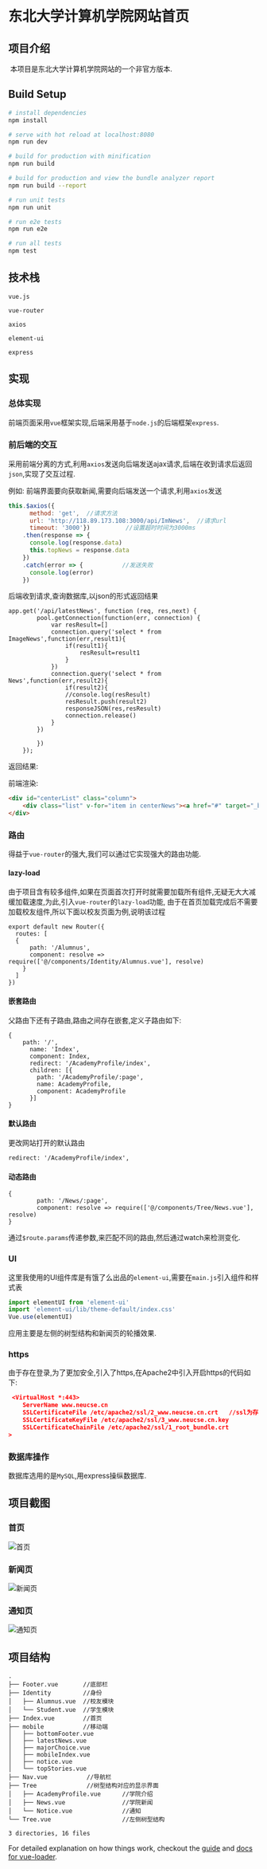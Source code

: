 # 东北大学计算机学院网站首页

 ## 项目介绍

 ​	本项目是东北大学计算机学院网站的一个非官方版本.

## Build Setup

``` bash
# install dependencies
npm install

# serve with hot reload at localhost:8080
npm run dev

# build for production with minification
npm run build

# build for production and view the bundle analyzer report
npm run build --report

# run unit tests
npm run unit

# run e2e tests
npm run e2e

# run all tests
npm test
```

## 技术栈

`vue.js`

`vue-router`

`axios`

`element-ui`

`express`

## 实现

### 总体实现

前端页面采用`vue`框架实现,后端采用基于`node.js`的后端框架`express`.

### 前后端的交互

采用前端分离的方式,利用`axios`发送向后端发送ajax请求,后端在收到请求后返回`json`,实现了交互过程.

例如: 前端界面要向获取新闻,需要向后端发送一个请求,利用`axios`发送

```javascript
this.$axios({
      method: 'get',  //请求方法
      url: 'http://118.89.173.108:3000/api/ImNews',  //请求url
      timeout: '3000'})          //设置超时时间为3000ms
    .then(response => {          
      console.log(response.data)
      this.topNews = response.data
    })
    .catch(error => {           //发送失败
      console.log(error)
    })
```

后端收到请求,查询数据库,以json的形式返回结果

```
app.get('/api/latestNews', function (req, res,next) {
		pool.getConnection(function(err, connection) { 
			var resResult=[]
			connection.query('select * from ImageNews',function(err,result1){
				if(result1){
					resResult=result1
				}
			})
			connection.query('select * from News',function(err,result2){
				if(result2){
				//console.log(resResult)
				resResult.push(result2)
				responseJSON(res,resResult)
				connection.release()
			}
		})

		})
	});
```

返回结果:

前端渲染:

```html
<div id="centerList" class="column">
	<div class="list" v-for="item in centerNews"><a href="#" target="_blank">{{item.Title}}</a></div>
</div>
```



### 路由

得益于`vue-router`的强大,我们可以通过它实现强大的路由功能.

#### lazy-load

由于项目含有较多组件,如果在页面首次打开时就需要加载所有组件,无疑无大大减缓加载速度,为此,引入`vue-router`的`lazy-load`功能, 由于在首页加载完成后不需要加载校友组件,所以下面以校友页面为例,说明该过程

```
export default new Router({
  routes: [
  {
      path: '/Alumnus',
      component: resolve => require(['@/components/Identity/Alumnus.vue'], resolve)
    }
  ]
})
```

#### 嵌套路由

父路由下还有子路由,路由之间存在嵌套,定义子路由如下:

```
{
	path: '/',
      name: 'Index',
      component: Index,
      redirect: '/AcademyProfile/index',
      children: [{
        path: '/AcademyProfile/:page',
        name: AcademyProfile,
        component: AcademyProfile
      }]
}
```

#### 默认路由

更改网站打开的默认路由

```
redirect: '/AcademyProfile/index',
```

#### 动态路由

```
{
        path: '/News/:page',
        component: resolve => require(['@/components/Tree/News.vue'], resolve)
}
```

通过`$route.params`传递参数,来匹配不同的路由,然后通过watch来检测变化.



### UI

这里我使用的UI组件库是有饿了么出品的`element-ui`,需要在`main.js`引入组件和样式表

```javascript
import elementUI from 'element-ui'
import 'element-ui/lib/theme-default/index.css'
Vue.use(elementUI)
```

应用主要是左侧的树型结构和新闻页的轮播效果.

### https

由于存在登录,为了更加安全,引入了https,在Apache2中引入开启https的代码如下:

```json
 <VirtualHost *:443>
    ServerName www.neucse.cn
	SSLCertificateFile /etc/apache2/ssl/2_www.neucse.cn.crt   //ssl为存放证书的路径
	SSLCertificateKeyFile /etc/apache2/ssl/3_www.neucse.cn.key
	SSLCertificateChainFile /etc/apache2/ssl/1_root_bundle.crt
>
```

### 数据库操作

数据库选用的是`MySQL`,用express操纵数据库.

## 项目截图

### 首页

![首页](http://oq34prjoz.bkt.clouddn.com/FrCQtzW7x0JWmsBiOlSwlkZGzpwh)

### 新闻页

![新闻页](http://oq34prjoz.bkt.clouddn.com/Fvlfz6Uq0u3AslHoXb_o0TjIdEYp)

### 通知页

![通知页](http://oq34prjoz.bkt.clouddn.com/FvBhyyg_3sUkHP4mJ5Au_b3CCgq6)



## 项目结构

```
.
├── Footer.vue       //底部栏
├── Identity		 //身份
│   ├── Alumnus.vue  //校友模块
│   └── Student.vue  //学生模块
├── Index.vue		 //首页
├── mobile			 //移动端 
│   ├── bottomFooter.vue   
│   ├── latestNews.vue
│   ├── majorChoice.vue
│   ├── mobileIndex.vue
│   ├── notice.vue
│   └── topStories.vue    
├── Nav.vue	          //导航栏
├── Tree              //树型结构对应的显示界面
│   ├── AcademyProfile.vue		//学院介绍
│   ├── News.vue			    //学院新闻
│   └── Notice.vue				//通知
└── Tree.vue                    //左侧树型结构

3 directories, 16 files

```





For detailed explanation on how things work, checkout the [guide](http://vuejs-templates.github.io/webpack/) and [docs for vue-loader](http://vuejs.github.io/vue-loader).
